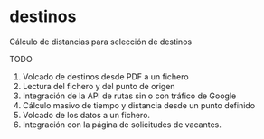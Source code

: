 # destinos
Cálculo de distancias para selección de destinos

TODO

1. Volcado de destinos desde PDF a un fichero
2. Lectura del fichero y del punto de origen
3. Integración de la API de rutas sin o con tráfico de Google
4. Cálculo masivo de tiempo y distancia desde un punto definido
5. Volcado de los datos a un fichero.
6. Integración con la página de solicitudes de vacantes. 
